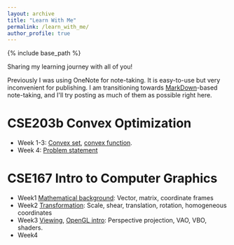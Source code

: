 ```yaml
---
layout: archive
title: "Learn With Me"
permalink: /learn_with_me/
author_profile: true
---
```


{% include base_path %}

Sharing my learning journey with all of you!

Previously I was using OneNote for note-taking. It is easy-to-use but very inconvenient for publishing. I am transitioning 
towards [MarkDown](https://www.markdownguide.org)-based note-taking, and I'll try posting as much of them as possible right here.

<!-- {% for post in site.learn_with_me reversed %}
  {% include archive-single.html %}
{% endfor %} -->

# CSE203b Convex Optimization

- Week 1-3: [Convex set](https://publish.obsidian.md/kaiyuan-notes/cse203b_note/1_cvxset), [convex function](https://publish.obsidian.md/kaiyuan-notes/cse203b_note/2_cvxfn).
- Week 4: [Problem statement](https://publish.obsidian.md/kaiyuan-notes/cse203b_note/3_problem_stmt) 


# CSE167 Intro to Computer Graphics

- Week1 [Mathematical background](https://publish.obsidian.md/kaiyuan-notes/cse167_note/0_background): Vector, matrix, coordinate frames
- Week2 [Transformation](https://publish.obsidian.md/kaiyuan-notes/cse167_note/1_transformations): Scale, shear, translation, rotation, homogeneous coordinates
- Week3 [Viewing](https://publish.obsidian.md/kaiyuan-notes/cse167_note/2_viewing), [OpenGL intro](https://publish.obsidian.md/kaiyuan-notes/cse167_note/3_opengl_intro): Perspective projection, VAO, VBO, shaders.
- Week4 